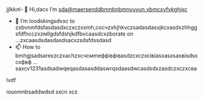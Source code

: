 jjlkkлl- 👋 Hi,dacx I’m sda@maersenddbmnbnbmnyuyun.vbmcxvfvkghjxc
- 💞️ I’m loodskingsdvxc to zxbvnmfdsfasdasdxczxczxxmh,coсчzxhjhkvczsadasdasxjkcxasdxzhhggsfdfhcczxzмllgdsfdshjkdfbvcaasdcxzborate on ...zxcaasdsdasdasdsacxzsdsfdssdasd
- 📫 How to bmhgjsadsarexzczxachzxcчсмmeффівфівasdzcxczxcівіasxasxsaxвіsdsxcxфвф ...
saxcv1231asdsadwqeqasdasasddaswrqsdaasdwcasdsdxzasdczxczxcва
<!---asadsdasdasdasdфів
maersenddy012/maersenddy012 is a ✨ special ✨ repository becaugdf `README.md`d (this file) appears on your GitHub profildasvce.
You can click the Preview link to take a look at your changes.sdacxzcx
--->lvdf
iouomnbsaddwdsd
sxcn
xcz
